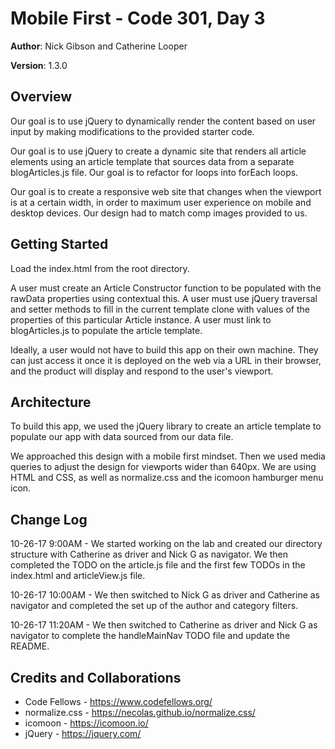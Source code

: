 # Mobile First - Code 301, Day 3

**Author**: Nick Gibson and Catherine Looper

**Version**: 1.3.0

## Overview

Our goal is to use jQuery to dynamically render the content based on user input by making modifications to the provided starter code.

Our goal is to use jQuery to create a dynamic site that renders all article elements using an article template that sources data from a separate blogArticles.js file. Our goal is to refactor for loops into forEach loops.

Our goal is to create a responsive web site that changes when the viewport is at a certain width, in order to maximum user experience on mobile and desktop devices. Our design had to match comp images provided to us.

## Getting Started
Load the index.html from the root directory.

A user must create an Article Constructor function to be populated with the rawData properties using contextual this. A user must use jQuery traversal and setter methods to fill in the current template clone with values of the properties of this particular Article instance. A user must link to blogArticles.js to populate the article template.

Ideally, a user would not have to build this app on their own machine. They can just access it once it is deployed on the web via a URL in their browser, and the product will display and respond to the user's viewport.

## Architecture
To build this app, we used the jQuery library to create an article template to populate our app with data sourced from our data file.

We approached this design with a mobile first mindset. Then we used media queries to adjust the design for viewports wider than 640px. We are using HTML and CSS, as well as normalize.css and the icomoon hamburger menu icon.

## Change Log
10-26-17 9:00AM - We started working on the lab and created our directory structure with Catherine as driver and Nick G as navigator. We then completed the TODO on the article.js file and the first few TODOs in the index.html and articleView.js file.

10-26-17 10:00AM - We then switched to Nick G as driver and Catherine as navigator and completed the set up of the author and category filters.

10-26-17 11:20AM - We then switched to Catherine as driver and Nick G as navigator to complete the handleMainNav TODO file and update the README.

## Credits and Collaborations
* Code Fellows - https://www.codefellows.org/
* normalize.css - https://necolas.github.io/normalize.css/
* icomoon - https://icomoon.io/
* jQuery - https://jquery.com/
